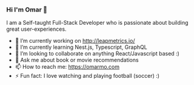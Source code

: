 ### Hi I'm Omar 👋

I am a Self-taught Full-Stack Developer who is passionate about building great user-experiences.

- 🔭 I’m currently working on http://leapmetrics.io/
- 🌱 I’m currently learning Nest.js, Typescript, GraphQL
- 👯 I’m looking to collaborate on anything React/Javascript based :)
- 💬 Ask me about book or movie recommendations
- 📫 How to reach me: https://omarmo.com
- ⚡ Fun fact: I love watching and playing football (soccer) :)
